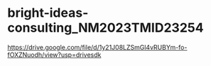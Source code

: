 # bright-ideas-consulting_NM2023TMID23254
https://drive.google.com/file/d/1y21J08LZSmGl4vRUBYm-fo-fOXZNuodh/view?usp=drivesdk
